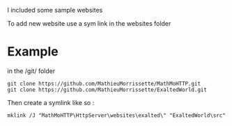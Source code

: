 I included some sample websites


To add new website use a sym link in the websites folder

# Example

in the /git/ folder
```
git clone https://github.com/MathieuMorrissette/MathMoHTTP.git
git clone https://github.com/MathieuMorrissette/ExaltedWorld.git
```

Then create a symlink like so :
```
mklink /J "MathMoHTTP\HttpServer\websites\exalted\" "ExaltedWorld\src"
```

